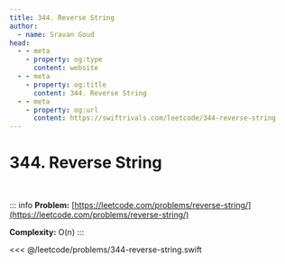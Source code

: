 ```yaml
---
title: 344. Reverse String
author:
  - name: Sravan Goud
head:
  - - meta
    - property: og:type
      content: website
  - - meta
    - property: og:title
      content: 344. Reverse String
  - - meta
    - property: og:url
      content: https://swiftrivals.com/leetcode/344-reverse-string
---
```


# 344. Reverse String

<br/>

::: info
**Problem:** [https://leetcode.com/problems/reverse-string/](https://leetcode.com/problems/reverse-string/)

**Complexity:** O(n)
:::

<<< @/leetcode/problems/344-reverse-string.swift